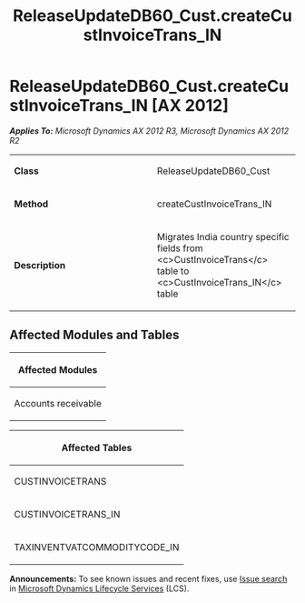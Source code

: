 ﻿---
title: ReleaseUpdateDB60_Cust.createCustInvoiceTrans_IN
TOCTitle: ReleaseUpdateDB60_Cust.createCustInvoiceTrans_IN
ms:assetid: 1b5f2dd1-39e4-bf4a-8609-122e06a7f370
ms:mtpsurl: https://msdn.microsoft.com/en-us/library/JJ718677(v=AX.60)
ms:contentKeyID: 49706961
ms.date: 05/18/2015
mtps_version: v=AX.60
---

# ReleaseUpdateDB60\_Cust.createCustInvoiceTrans\_IN [AX 2012]


_**Applies To:** Microsoft Dynamics AX 2012 R3, Microsoft Dynamics AX 2012 R2_

<table>
<colgroup>
<col style="width: 50%" />
<col style="width: 50%" />
</colgroup>
<tbody>
<tr class="odd">
<td><p><strong>Class</strong></p></td>
<td><p>ReleaseUpdateDB60_Cust</p></td>
</tr>
<tr class="even">
<td><p><strong>Method</strong></p></td>
<td><p>createCustInvoiceTrans_IN</p></td>
</tr>
<tr class="odd">
<td><p><strong>Description</strong></p></td>
<td><p>Migrates India country specific fields from &lt;c&gt;CustInvoiceTrans&lt;/c&gt; table to &lt;c&gt;CustInvoiceTrans_IN&lt;/c&gt; table</p></td>
</tr>
</tbody>
</table>


## Affected Modules and Tables

<table>
<colgroup>
<col style="width: 100%" />
</colgroup>
<thead>
<tr class="header">
<th><p>Affected Modules</p></th>
</tr>
</thead>
<tbody>
<tr class="odd">
<td><p>Accounts receivable</p></td>
</tr>
</tbody>
</table>


<table>
<colgroup>
<col style="width: 100%" />
</colgroup>
<thead>
<tr class="header">
<th><p>Affected Tables</p></th>
</tr>
</thead>
<tbody>
<tr class="odd">
<td><p>CUSTINVOICETRANS</p></td>
</tr>
<tr class="even">
<td><p>CUSTINVOICETRANS_IN</p></td>
</tr>
<tr class="odd">
<td><p>TAXINVENTVATCOMMODITYCODE_IN</p></td>
</tr>
</tbody>
</table>

  
**Announcements:** To see known issues and recent fixes, use [Issue search](http://go.microsoft.com/fwlink/?linkid=389258) in [Microsoft Dynamics Lifecycle Services](http://go.microsoft.com/fwlink/?linkid=306505) (LCS).

